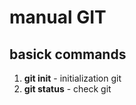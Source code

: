 # manual GIT 
## basick commands

1. **git init** - initialization git
2. **git status** - check git